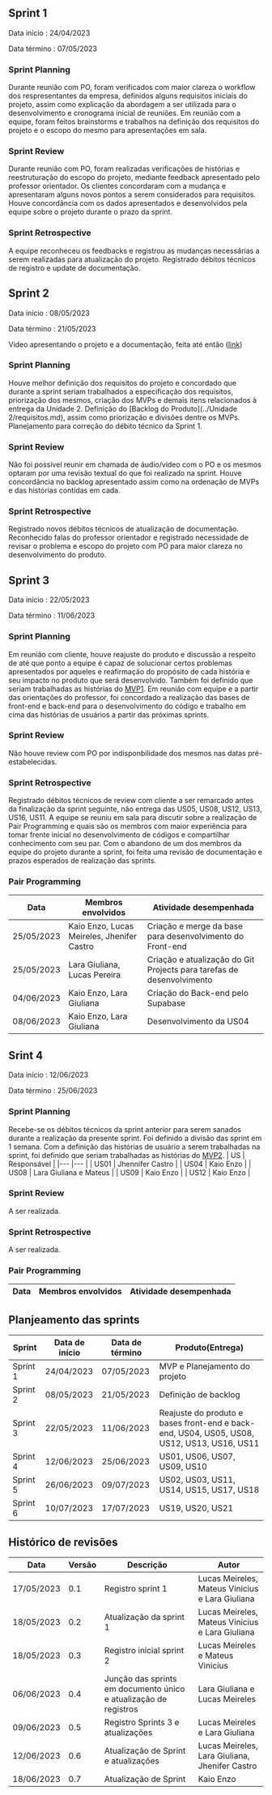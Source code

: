 ## Sprint 1

Data início : 24/04/2023

Data término : 07/05/2023

### Sprint Planning

Durante reunião com PO, foram verificados com maior clareza o workflow dos respresentantes da empresa, definidos alguns requisitos iniciais do projeto, assim como explicação da abordagem a ser utilizada para o desenvolvimento e cronograma inicial de reuniões.
Em reunião com a equipe, foram feitos brainstorms e trabalhos na definição dos requisitos do projeto e o escopo do mesmo para apresentações em sala.

### Sprint Review

Durante reunião com PO, foram realizadas verificações de histórias e reestruturação do escopo do projeto, mediante feedback apresentado pelo professor orientador. Os clientes concordaram com a mudança e apresentaram alguns novos pontos a serem considerados para requisitos. Houve concordância com os dados apresentados e desenvolvidos pela equipe sobre o projeto durante o prazo da sprint.

### Sprint Retrospective

A equipe reconheceu os feedbacks e registrou as mudanças necessárias a serem realizadas para atualização do projeto. Registrado débitos técnicos de registro e update de documentação.

## Sprint 2

Data início : 08/05/2023

Data término : 21/05/2023

Vídeo apresentando o projeto e a documentação, feita até então ([link](https://youtu.be/F1XNpiBu20w))

### Sprint Planning

Houve melhor definição dos requisitos do projeto e concordado que durante a sprint seriam trabalhados a especificação dos requisitos, priorização dos mesmos, criação dos MVPs e demais itens relacionados à entrega da Unidade 2. Definição do [Backlog do Produto](../Unidade 2/requisitos.md), assim como priorização e divisões dentre os MVPs.
Planejamento para correção do débito técnico da Sprint 1.

### Sprint Review

Não foi possível reunir em chamada de áudio/vídeo com o PO e os mesmos optaram por uma revisão textual do que foi realizado na sprint. Houve concordância no backlog apresentado assim como na ordenação de MVPs e das histórias contidas em cada.

### Sprint Retrospective

Registrado novos débitos técnicos de atualização de documentação. Reconhecido falas do professor orientador e registrado necessidade de revisar o problema e escopo do projeto com PO para maior clareza no desenvolvimento do produto.

## Sprint 3

Data início : 22/05/2023

Data término : 11/06/2023

### Sprint Planning

Em reunião com cliente, houve reajuste do produto e discussão a respeito de até que ponto a equipe é capaz de solucionar certos problemas apresentados por aqueles e reafirmação do propósito de cada história e seu impacto no produto que será desenvolvido. Também foi definido que seriam trabalhadas as histórias do [MVP1](../Unidade%202/requisitos.md).
Em reunião com equipe e a partir das orientações do professor, foi concordado a realização das bases de front-end e back-end para o desenvolvimento do código e trabalho em cima das histórias de usuários a partir das próximas sprints.

### Sprint Review

Não houve review com PO por indisponbilidade dos mesmos nas datas pré-estabelecidas.

### Sprint Retrospective

Registrado débitos técnicos de review com cliente a ser remarcado antes da finalização da sprint seguinte, não entrega das US05, US08, US12, US13, US16, US11.
A equipe se reuniu em sala para discutir sobre a realização de Pair Programming e quais são os membros com maior experiência para tomar frente inicial no desenvolvimento de códigos e compartilhar conhecimento com seu par. Com o abandono de um dos membros da equipe do projeto durante a sprint, foi feita uma revisão de documentação e prazos esperados de realização das sprints.

### Pair Programming

| Data | Membros envolvidos | Atividade desempenhada |
|--- |--- |--- |
| 25/05/2023 | Kaio Enzo, Lucas Meireles, Jhenifer Castro | Criação e merge da base para desenvolvimento do Front-end |
| 25/05/2023 | Lara Giuliana, Lucas Pereira | Criação e atualização do Git Projects para tarefas de desenvolvimento |
| 04/06/2023 | Kaio Enzo, Lara Giuliana | Criação do Back-end pelo Supabase |
| 08/06/2023 | Kaio Enzo, Lara Giuliana | Desenvolvimento da US04 |

## Srint 4

Data início : 12/06/2023

Data término : 25/06/2023

### Sprint Planning

Recebe-se os débitos técnicos da sprint anterior para serem sanados durante a realização da presente sprint.
Foi definido a divisão das sprint em 1 semana. Com a definição das histórias de usuário a serem trabalhadas na sprint, foi definido que seriam trabalhadas as histórias do [MVP2](../Unidade%202/requisitos.md).
| US | Responsável |
|--- |--- |
| US01 | Jhennifer Castro |
| US04 | Kaio Enzo |
| US08 | Lara Giuliana e Mateus |
| US09 | Kaio Enzo |
| US12 | Kaio Enzo |

### Sprint Review

A ser realizada.

### Sprint Retrospective

A ser realizada.

### Pair Programming

| Data | Membros envolvidos | Atividade desempenhada |
|--- |--- |--- |

## Planjeamento das sprints

| Sprint | Data de início | Data de término | Produto(Entrega) |
|--- |--- |--- |--- |
| Sprint 1 | 24/04/2023 | 07/05/2023 | MVP e Planejamento do projeto |
| Sprint 2 | 08/05/2023 | 21/05/2023 | Definição de backlog |
| Sprint 3 | 22/05/2023 | 11/06/2023 | Reajuste do produto e bases front-end e back-end, US04, US05, US08, US12, US13, US16, US11 |
| Sprint 4 | 12/06/2023 | 25/06/2023 | US01, US06, US07, US09, US10 |
| Sprint 5 | 26/06/2023 | 09/07/2023 | US02, US03, US11, US14, US15, US17, US18 |
| Sprint 6 | 10/07/2023 | 17/07/2023 | US19, US20, US21 |

## Histórico de revisões

| Data | Versão | Descrição | Autor |
|---|---|---|---|
| 17/05/2023 | 0.1 | Registro sprint 1 | Lucas Meireles, Mateus Vinicius e Lara Giuliana |
| 18/05/2023 | 0.2 | Atualização da sprint 1 | Lucas Meireles, Mateus Vinicius e Lara Giuliana |
| 18/05/2023 | 0.3 | Registro inicial sprint 2 | Lucas Meireles e Mateus Vinicius |
| 06/06/2023 | 0.4 | Junção das sprints em documento único e atualização de registros | Lara Giuliana e Lucas Meireles |
| 09/06/2023 | 0.5 | Registro Sprints 3 e atualizações | Lucas Meireles e Lara Giuliana |
| 12/06/2023 | 0.6 | Atualização de Sprint e atualizações | Lucas Meireles, Lara Giuliana, Jhenifer Castro |
| 18/06/2023 | 0.7 | Atualização de Sprint | Kaio Enzo |
